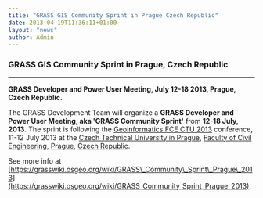 ```yaml
---
title: "GRASS GIS Community Sprint in Prague Czech Republic"
date: 2013-04-19T11:36:11+01:00
layout: "news"
author: Admin
---
```


### GRASS GIS Community Sprint in Prague, Czech Republic

------------------------------------------------------------------------

**GRASS Developer and Power User Meeting, July 12-18 2013, Prague, Czech
Republic.**

The GRASS Development Team will organize a **GRASS Developer and Power
User Meeting, aka \'GRASS Community Sprint\'** from **12-18 July,
2013**. The sprint is following the [Geoinformatics FCE CTU
2013](http://geoinformatics.fsv.cvut.cz/gwiki/Geoinformatics_FCE_CTU_2013)
conference, 11-12 July 2013 at the [Czech Technical University in
Prague](http://www.cvut.cz/), [Faculty of Civil
Engineering](http://www.fsv.cvut.cz/),
[Prague](http://en.wikipedia.org/wiki/Prague), [Czech
Republic](http://en.wikipedia.org/wiki/Czech_Republic).

See more info at
[https://grasswiki.osgeo.org/wiki/GRASS\_Community\_Sprint\_Prague\_2013](https://grasswiki.osgeo.org/wiki/GRASS_Community_Sprint_Prague_2013).

